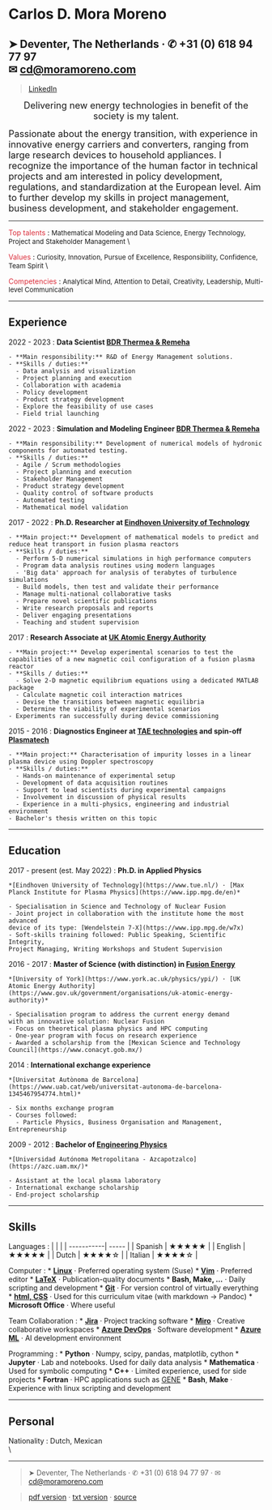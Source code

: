 Carlos D. Mora Moreno
===========

➤ Deventer, The Netherlands · ✆ +31 (0) 618 94 77 97 </br>✉  <cd@moramoreno.com>
-----------------------------------------------------------------------
> [LinkedIn](https://www.linkedin.com/in/c-mora-moreno/)

<center>
<font size="4">
Delivering new energy technologies in benefit of the society is my talent.
</center>  


Passionate about the energy transition, with experience in innovative energy carriers and converters, ranging from large research devices to household appliances. I recognize the importance of the human factor in technical projects and am interested in policy development, regulations, and standardization at the European level. Aim to further develop my skills in project management, business development, and stakeholder engagement.
</font>

----

<font color="dc303d">Top talents</font>
:   <font size="2.95">Mathematical Modeling and Data Science, Energy Technology, Project and Stakeholder Management </font>\

<font color="dc303d">Values</font>
:   <font size="2.95">Curiosity, Innovation, Pursue of Excellence, Responsibility, Confidence, Team Spirit </font>\

<font color="dc303d">Competencies</font>
:   <font size="2.95">Analytical Mind, Attention to Detail, Creativity, Leadership, Multi-level Communication </font>

----

Experience
----------

2022 - 2023
:   **Data Scientist [BDR Thermea  & Remeha](https://www.linkedin.com/company/bdr-thermea)**

    - **Main responsibility:** R&D of Energy Management solutions.
    - **Skills / duties:**
      - Data analysis and visualization
      - Project planning and execution
      - Collaboration with academia
      - Policy development
      - Product strategy development
      - Explore the feasibility of use cases
      - Field trial launching

2022 - 2023
:   **Simulation and Modeling Engineer [BDR Thermea  & Remeha](https://www.linkedin.com/company/bdr-thermea)**

    - **Main responsibility:** Development of numerical models of hydronic components for automated testing.
    - **Skills / duties:**
      - Agile / Scrum methodologies
      - Project planning and execution
      - Stakeholder Management
      - Product strategy development
      - Quality control of software products
      - Automated testing
      - Mathematical model validation

2017 - 2022
:   **Ph.D. Researcher at [Eindhoven University of Technology](https://www.tue.nl/en/research/research-groups/science-and-technology-of-nuclear-fusion/)**

    - **Main project:** Development of mathematical models to predict and reduce heat transport in fusion plasma reactors
    - **Skills / duties:**
      - Perform 5-D numerical simulations in high performance computers
      - Program data analysis routines using modern languages
      - 'Big data' approach for analysis of terabytes of turbulence simulations
      - Build models, then test and validate their performance
      - Manage multi-national collaborative tasks
      - Prepare novel scientific publications
      - Write research proposals and reports
      - Deliver engaging presentations
      - Teaching and student supervision

2017
:   **Research Associate at [UK Atomic Energy Authority](https://www.gov.uk/government/organisations/uk-atomic-energy-authority)**

    - **Main project:** Develop experimental scenarios to test the capabilities of a new magnetic coil configuration of a fusion plasma reactor
    - **Skills / duties:**
      - Solve 2-D magnetic equilibrium equations using a dedicated MATLAB package
      - Calculate magnetic coil interaction matrices
      - Devise the transitions between magnetic equilibria
      - Determine the viability of experimental scenarios
    - Experiments ran successfully during device commissioning

2015 - 2016
:   **Diagnostics Engineer at [TAE technologies](https://tae.com/) and spin-off [Plasmatech](https://www.linkedin.com/company/plasma-diagnostics-and-technologies/about/)**

    - **Main project:** Characterisation of impurity losses in a linear plasma device using Doppler spectroscopy
    - **Skills / duties:**
      - Hands-on maintenance of experimental setup
      - Development of data acquisition routines
      - Support to lead scientists during experimental campaigns
      - Involvement in discussion of physical results
      - Experience in a multi-physics, engineering and industrial environment
    - Bachelor's thesis written on this topic

----

Education
---------

2017 - present (est. May 2022)
:   **Ph.D. in Applied Physics**

    *[Eindhoven University of Technology](https://www.tue.nl/) · [Max Planck Institute for Plasma Physics](https://www.ipp.mpg.de/en)*

    - Specialisation in Science and Technology of Nuclear Fusion
    - Joint project in collaboration with the institute home the most advanced  
    device of its type: [Wendelstein 7-X](https://www.ipp.mpg.de/w7x)
    - Soft-skills training followed: Public Speaking, Scientific Integrity,  
    Project Managing, Writing Workshops and Student Supervision

2016 - 2017
:   **Master of Science (with distinction) in [Fusion Energy](https://www.york.ac.uk/study/postgraduate-taught/courses/msc-fusion-energy/)**

    *[University of York](https://www.york.ac.uk/physics/ypi/) · [UK Atomic Energy Authority](https://www.gov.uk/government/organisations/uk-atomic-energy-authority)*

    - Specialisation program to address the current energy demand  
    with an innovative solution: Nuclear Fusion
    - Focus on theoretical plasma physics and HPC computing
    - One-year program with focus on research experience
    - Awarded a scholarship from the [Mexican Science and Technology Council](https://www.conacyt.gob.mx/)

2014
:   **International exchange experience**

    *[Universitat Autònoma de Barcelona](https://www.uab.cat/web/universitat-autonoma-de-barcelona-1345467954774.html)*

    - Six months exchange program
    - Courses followed:
      - Particle Physics, Business Organisation and Management, Entrepreneurship

2009 - 2012
:   **Bachelor of [Engineering Physics](http://cbi.azc.uam.mx/?page_id=31)**

    *[Universidad Autónoma Metropolitana - Azcapotzalco](https://azc.uam.mx/)*

    - Assistant at the local plasma laboratory
    - International exchange scholarship
    - End-project scholarship

----

Skills
-----
Languages
:   |            |       |
    | -----------| ----- |
    | Spanish    | ★★★★★ |
    | English    | ★★★★★ |
    | Dutch      | ★★★★☆ |
    | Italian    | ★★★★☆ |

Computer
:   * **[Linux](https://www.linux.org/)** · Preferred operating system (Suse)
    * **[Vim](https://www.vim.org/)** · Preferred editor
    * **[LaTeX](https://www.latex-project.org/)** · Publication-quality documents
    * **Bash, Make, ...** · Daily scripting and development
    * **[Git](https://git-scm.com/)** · For version control of virtually everything
    * **[html, CSS](https://www.w3.org/standards/webdesign/htmlcss)** · Used for this curriculum vitae (with markdown → Pandoc)
    * **Microsoft Office** · Where useful

Team Collaboration
:   * **[Jira](https://www.atlassian.com/software/jira)** · Project tracking software
    * **[Miro](https://miro.com/)** · Creative collaborative workspaces
    * **[Azure DevOps](https://azure.microsoft.com/en-us/products/devops)** · Software development
    * **[Azure ML](https://azure.microsoft.com/en-us/products/machine-learning)** · AI development environment

Programming
:   * **Python** · Numpy, scipy, pandas, matplotlib, cython
    * **Jupyter** · Lab and notebooks. Used for daily data analysis
    * **Mathematica** · Used for symbolic computing
    * **C++** · Limited experience, used for side projects
    * **Fortran** · HPC applications such as [GENE](https://genecode.org/details.html)
    * **Bash**, **Make** · Experience with linux scripting and development

----

Personal
-----
Nationality
:   Dutch, Mexican\
\
<!-- \ -->

<!-- Date of birth -->
<!-- :   20 September 1990 -->

----

<!---
References
----------
👤
:   ****

    **

    |    |                                                    |
    | ---| -------------------------------------------------- |
    | ✉  | []() |
    | ✆  |      |
----
-->

> ➤ Deventer, The Netherlands · ✆ +31 (0) 618 94 77 97 · ✉  <cd@moramoreno.com>

> [pdf version](https://raw.githubusercontent.com/cardanmomo/CV/main/CV_CD_Mora_Moreno.pdf) · [txt version](https://raw.githubusercontent.com/cardanmomo/CV/main/CV_CD_Mora_Moreno.txt) · [source](https://github.com/cardanmomo/CV)
